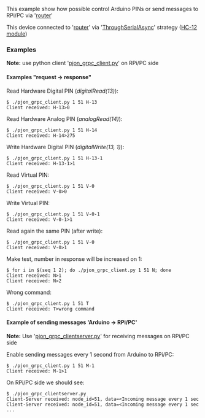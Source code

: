 This example show how possible control Arduino PINs or send messages to RPi/PC via '[router](../router_2_bus)'

This device connected to '[router](../router)' via '[ThroughSerialAsync](https://github.com/gioblu/PJON/tree/master/src/strategies/ThroughSerialAsync)' strategy ([HC-12 module](http://statics3.seeedstudio.com/assets/file/bazaar/product/HC-12_english_datasheets.pdf))

### Examples
**Note:** use python client '[pjon_grpc_client.py](../../../clients/python/pjon_grpc_client.py)' on RPi/PC side

#### Examples "request -> response"

Read Hardware Digital PIN (_digitalRead(13)_):
```
$ ./pjon_grpc_client.py 1 51 H-13
Client received: H-13>0
```
Read Hardware Analog PIN (_analogRead(14)_):
```
$ ./pjon_grpc_client.py 1 51 H-14
Client received: H-14>275
```
Write Hardware Digital PIN (_digitalWrite(13, 1)_):
```
$ ./pjon_grpc_client.py 1 51 H-13-1
Client received: H-13-1>1
```
Read Virtual PIN:
```
$ ./pjon_grpc_client.py 1 51 V-0
Client received: V-0>0
```
Write Virtual PIN:
```
$ ./pjon_grpc_client.py 1 51 V-0-1
Client received: V-0-1>1
```
Read again the same PIN (after write):
```
$ ./pjon_grpc_client.py 1 51 V-0
Client received: V-0>1
```
Make test, number in response will be increased on 1:
```
$ for i in $(seq 1 2); do ./pjon_grpc_client.py 1 51 N; done
Client received: N>1
Client received: N>2
```
Wrong command:
```
$ ./pjon_grpc_client.py 1 51 T
Client received: T>wrong command
```

#### Example of sending messages 'Arduino -> RPi/PC'
**Note:** Use '[pjon_grpc_clientserver.py](../../../clients/python/pjon_grpc_clientserver.py)' for receiving messages on RPi/PC side

Enable sending messages every 1 second from Arduino to RPi/PC:
```
$ ./pjon_grpc_client.py 1 51 M-1
Client received: M-1>1
```
On RPi/PC side we should see:
```
$ ./pjon_grpc_clientserver.py
Client-Server received: node_id=51, data=<Incoming message every 1 sec
Client-Server received: node_id=51, data=<Incoming message every 1 sec
...
```
